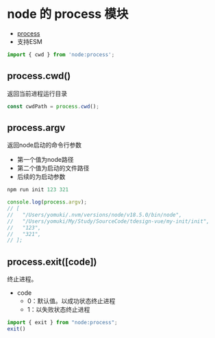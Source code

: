 <!--
 * @Desc: 
 * @Author: 曾茹菁
 * @Date: 2022-08-29 13:11:11
 * @LastEditors: 曾茹菁
 * @LastEditTime: 2022-08-29 13:33:17
-->
# node 的 process 模块
- [process](https://nodejs.org/dist/latest-v18.x/docs/api/process.html)
- 支持ESM
```js
import { cwd } from 'node:process';
```
## process.cwd()
返回当前进程运行目录
```js
const cwdPath = process.cwd();
```
## process.argv
返回node启动的命令行参数
- 第一个值为node路径
- 第二个值为启动的文件路径
- 后续的为启动参数
```js
npm run init 123 321

console.log(process.argv);
// [
//   "/Users/yomuki/.nvm/versions/node/v18.5.0/bin/node",
//   "/Users/yomuki/My/Study/SourceCode/tdesign-vue/my-init/init",
//   "123",
//   "321",
// ];
```
## process.exit([code])
终止进程。
- code
  - 0：默认值。以成功状态终止进程
  - 1：以失败状态终止进程
```js
import { exit } from "node:process";
exit()
```